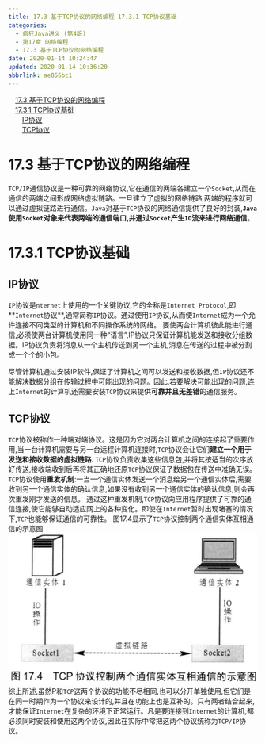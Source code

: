 ```yaml
---
title: 17.3 基于TCP协议的网络编程 17.3.1 TCP协议基础
categories: 
  - 疯狂Java讲义 (第4版)
  - 第17章 网络编程
  - 17.3 基于TCP协议的网络编程
date: 2020-01-14 10:24:47
updated: 2020-01-14 10:36:20
abbrlink: ae856bc1
---
```

<div id='my_toc'><a href="/JavaReadingNotes/ae856bc1/#17-3-基于TCP协议的网络编程" class="header_1">17.3 基于TCP协议的网络编程</a><br><a href="/JavaReadingNotes/ae856bc1/#17-3-1-TCP协议基础" class="header_1">17.3.1 TCP协议基础</a><br><a href="/JavaReadingNotes/ae856bc1/#IP协议" class="header_2">IP协议</a><br><a href="/JavaReadingNotes/ae856bc1/#TCP协议" class="header_2">TCP协议</a><br></div>
<style>.header_1{margin-left: 1em;}.header_2{margin-left: 2em;}.header_3{margin-left: 3em;}.header_4{margin-left: 4em;}.header_5{margin-left: 5em;}.header_6{margin-left: 6em;}</style>
<!--more-->
<script>if (navigator.platform.search('arm')==-1){document.getElementById('my_toc').style.display = 'none';}var e,p = document.getElementsByTagName('p');while (p.length>0) {e = p[0];e.parentElement.removeChild(e);}</script>

<!--end-->
# 17.3 基于TCP协议的网络编程
`TCP/IP`通信协议是一种可靠的网络协议,它在通信的两端各建立一个`Socket`,从而在通信的两端之间形成网络虚拟链路。一旦建立了虚拟的网络链路,两端的程序就可以通过虚拟链路进行通信。`Java`对基于`TCP`协议的网络通信提供了良好的封装,**`Java`使用`Socket`对象来代表两端的通信端口,并通过`Socket`产生`IO`流来进行网络通信**。

# 17.3.1 TCP协议基础
## IP协议
`IP`协议是`nternet`上使用的一个关键协议,它的全称是`Internet Protocol`,即**`Internet`协议**,通常简称`IP`协议。通过使用`IP`协议,从而使`Internet`成为一个允许连接不同类型的计算机和不同操作系统的网络。
要使两台计算机彼此能进行通信,必须使两台计算机使用同一种“语言”,IP协议只保证计算机能发送和接收分组数据。IP协议负责将消息从一个主机传送到另一个主机,消息在传送的过程中被分割成一个个的小包。

尽管计算机通过安装IP软件,保证了计算机之间可以发送和接收数据,但`IP`协议还不能解决数据分组在传输过程中可能出现的问题。因此,若要解决可能出现的问题,连上`Internet`的计算机还需要安装`TCP`协议来提供**可靠并且无差错**的通信服务。
## TCP协议
`TCP`协议被称作一种端对端协议。这是因为它对两台计算机之间的连接起了重要作用,当一台计算机需要与另一台远程计算机连接时,`TCP`协议会让它们**建立一个用于发送和接收数据的虚拟链路**.
`TCP`协议负责收集这些信息包,并将其按适当的次序放好传送,接收端收到后再将其正确地还原`TCP`协议保证了数据包在传送中准确无误。`TCP`协议使用**重发机制**:一当一个通信实体发送一个消息给另一个通信实体后,需要收到另一个通信实体的确认信息,如果没有收到另一个通信实体的确认信息,则会再次重发刚才发送的信息。
通过这种重发机制,`TCP`协议向应用程序提供了可靠的通信连接,使它能够自动适应网上的各种变化。即使在`Internet`暂时出现堵塞的情况下,`TCP`也能够保证通信的可靠性。
图17.4显示了`TCP`协议控制两个通信实体互相通信的示意图
![这里有一张图片](https://raw.githubusercontent.com/lanlan2017/images/master/Crazyjavahandout4/Chapter17/17.3.1/1.png)
综上所述,虽然P和`TCP`这两个协议的功能不尽相同,也可以分开单独使用,但它们是在同一时期作为一个协议来设计的,并且在功能上也是互补的。只有两者结合起来,才能保证`Internet`在复杂的环境下正常运行。凡是要连接到`Internet`的计算机,都必须同时安装和使用这两个协议,因此在实际中常把这两个协议统称为`TCP/IP`协议。

<!-- Crazyjavahandout4/Chapter17/17.3.1/ -->
